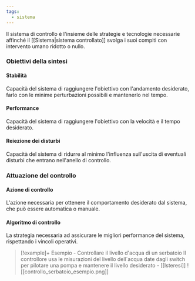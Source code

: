 ```yaml
---
tags:
  - sistema
---
```

Il sistema di controllo è l'insieme delle strategie e tecnologie necessarie affinché il [[Sistema|sistema controllato]] svolga i suoi compiti con intervento umano ridotto o nullo.
### Obiettivi della sintesi
#### Stabilità
Capacità del sistema di raggiungere l'obiettivo con l'andamento desiderato, farlo con le minime perturbazioni possibili e mantenerlo nel tempo.
#### Performance
Capacità del sistema di raggiungere l'obiettivo con la velocità e il tempo desiderato.
#### Reiezione dei disturbi
Capacità del sistema di ridurre al minimo l'influenza sull'uscita di eventuali disturbi che entrano nell'anello di controllo.
### Attuazione del controllo
#### Azione di controllo
L'azione necessaria per ottenere il comportamento desiderato dal sistema, che può essere automatica o manuale.
#### Algoritmo di controllo
La strategia necessaria ad assicurare le migliori performance del sistema, rispettando i vincoli operativi.

> [!example]+ Esempio - Controllare il livello d'acqua di un serbatoio
> Il controllore usa le misurazioni del livello dell´acqua date dagli switch per pilotare una pompa e mantenere il livello desiderato - [[Isteresi]]
> ![[controllo_serbatoio_esempio.png]]
